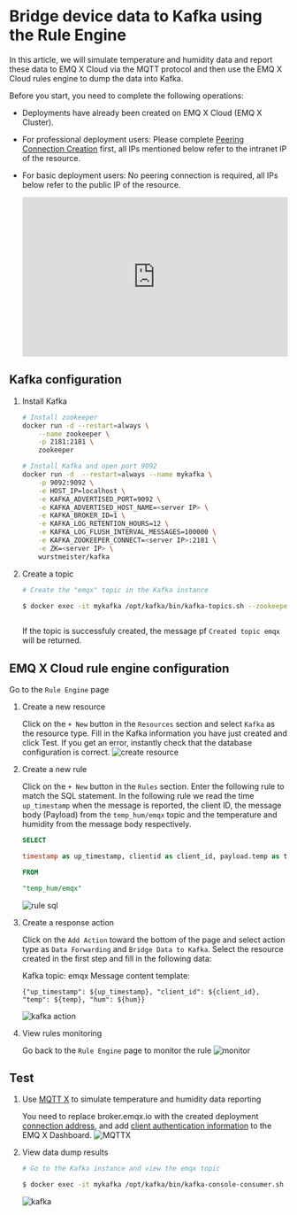 # Bridge device data to Kafka using the Rule Engine

In this article, we will simulate temperature and humidity data and report these data to EMQ X Cloud via the MQTT protocol and then use the EMQ X Cloud rules engine to dump the data into Kafka.

Before you start, you need to complete the following operations:
* Deployments have already been created on EMQ X Cloud (EMQ X Cluster).
* For professional deployment users: Please complete [Peering Connection Creation](../deployments/vpc_peering.md) first, all IPs mentioned below refer to the intranet IP of the resource.
* For basic deployment users: No peering connection is required, all IPs below refer to the public IP of the resource.

  <div style="position: relative; padding: 30% 45%;">
  <iframe style="position: absolute; width: 100%; height: 100%; left: 0; top: 0;" src="https://www.youtube.com/embed/Bk-uhfSm32I" title="YouTube video player" frameborder="0" allow="accelerometer; autoplay; encrypted-media; gyroscope; picture-in-picture" allowfullscreen></iframe>
  </div>

## Kafka configuration

1. Install Kafka

    ```bash
    # Install zookeeper
    docker run -d --restart=always \
        --name zookeeper \
        -p 2181:2181 \
        zookeeper

    # Install Kafka and open port 9092
    docker run -d  --restart=always --name mykafka \
        -p 9092:9092 \
        -e HOST_IP=localhost \
        -e KAFKA_ADVERTISED_PORT=9092 \
        -e KAFKA_ADVERTISED_HOST_NAME=<server IP> \
        -e KAFKA_BROKER_ID=1 \
        -e KAFKA_LOG_RETENTION_HOURS=12 \
        -e KAFKA_LOG_FLUSH_INTERVAL_MESSAGES=100000 \
        -e KAFKA_ZOOKEEPER_CONNECT=<server IP>:2181 \
        -e ZK=<server IP> \
        wurstmeister/kafka
    ```

2. Create a topic

    ```bash
    # Create the "emqx" topic in the Kafka instance
   
    $ docker exec -it mykafka /opt/kafka/bin/kafka-topics.sh --zookeeper <broker IP>:2181 --replication-factor 1 --partitions 1 --topic emqx --create
  
    ```
   
    If the topic is successfuly created, the message pf `Created topic emqx` will be returned.

## EMQ X Cloud rule engine configuration

Go to the `Rule Engine` page

1. Create a new resource

   Click on the `+ New`  button in the `Resources` section and select `Kafka` as the resource type. Fill in the Kafka information you have just created and click Test. If you get an error, instantly check that the database configuration is correct.
   ![create resource](./_assets/kafka_create_resource.png)

2. Create a new rule

   Click on the `+ New`  button in the `Rules` section. Enter the following rule to match the SQL statement.  In the following rule we read the time `up_timestamp` when the message is reported, the client ID, the message body (Payload) from the `temp_hum/emqx` topic and the temperature and humidity from the message body respectively.

   ```sql
   SELECT 
   
   timestamp as up_timestamp, clientid as client_id, payload.temp as temp, payload.hum as hum
   
   FROM
   
   "temp_hum/emqx"
   ```
   ![rule sql](./_assets/sql_test.png)

3. Create a response action 
   
   Click on the `Add Action` toward the bottom of the page and select action type as `Data Forwarding` and `Bridge Data to Kafka`. Select the resource created in the first step and fill in the following data:

   Kafka topic: emqx
   Message content template:
   
   ```
   {"up_timestamp": ${up_timestamp}, "client_id": ${client_id}, "temp": ${temp}, "hum": ${hum}}
   ```
   ![kafka action](./_assets/kafka_action.png)

5. View rules monitoring
   
   Go back to the `Rule Engine` page to monitor the rule
   ![monitor](./_assets/view_monitor_kafka.png)

## Test

1. Use [MQTT X](https://mqttx.app/) to simulate temperature and humidity data reporting

   You need to replace broker.emqx.io with the created deployment [connection address](../deployments/view_deployment.md), and add [client authentication information](../deployments/auth_and_acl.md) to the EMQ X Dashboard.
   ![MQTTX](./_assets/mqttx_publish.png)
   
2. View data dump results

    ```bash
    # Go to the Kafka instance and view the emqx topic
   
    $ docker exec -it mykafka /opt/kafka/bin/kafka-console-consumer.sh --bootstrap-server <broker IP>:9092  --topic emqx --from-beginning

    ```
   ![kafka](./_assets/kafka_query_result.png)

